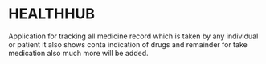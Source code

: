 # HEALTHHUB
Application for tracking all medicine record which is taken by any individual or patient it also shows conta indication of drugs and remainder for take medication also much more will be added. 
